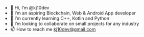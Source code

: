 - 👋 Hi, I’m @kj10dev
- 👀 I’m an aspiring Blockchain, Web & Android App developer
- 🌱 I’m currently learning C++, Kotlin and Python
- 💞️ I’m looking to collaborate on small projects for any industry
- 📫 How to reach me kj10dev@gmail.com

<!---
kj10dev/kj10dev is a ✨ special ✨ repository because its `README.md` (this file) appears on your GitHub profile.
You can click the Preview link to take a look at your changes.
--->
